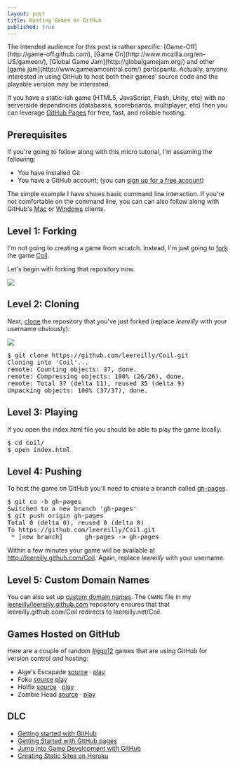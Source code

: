 ```yaml
---
layout: post
title: Hosting Games on GitHub
published: true
---
```


<div>
  The intended audience for this post is rather specific: [Game-Off](http://game-off.github.com), [Game On](http://www.mozilla.org/en-US/gameon/), [Global Game Jam](http://globalgamejam.org/) and other [game jam](http://www.gamejamcentral.com/) particpants. Actually, anyone interested in using GitHub to host both their games' source code and the playable version may be interested.
</div>

If you have a static-ish game (HTML5, JavaScript, Flash, Unity, etc) with no serverside dependncies (databases, scoreboards, multiplayer, etc) then you can leverage [GitHub Pages](http://pages.github.com/) for free, fast, and reliable hosting.

## Prerequisites

If you're going to follow along with this micro tutorial, I'm assuming the following:

* You have installed Git
* You have a GitHub account; (you can [sign up for a free account](https://github.com/signup/free))

The simple example I have shows basic command line interaction. If you're not comfortable on the command line, you can can also follow along with GitHub's [Mac](http://mac.github.com) or [Windows](http://windows.github.com) clients.

## Level 1: Forking

I'm not going to creating a game from scratch. Instead, I'm just going to [fork](https://help.github.com/articles/fork-a-repo) the game [Coil](https://github.com/hakimel/Coil).

Let's begin with forking that repository now.

![](http://i.imgur.com/aEYtR.png)

## Level 2: Cloning

Next,  [clone](https://help.github.com/articles/duplicating-a-repo) the repository that you've just forked (replace *leereilly* with your username obviously):

![](http://i.imgur.com/WvL9y.png)

<pre>
$ git clone https://github.com/leereilly/Coil.git
Cloning into 'Coil'...
remote: Counting objects: 37, done.
remote: Compressing objects: 100% (26/26), done.
remote: Total 37 (delta 11), reused 35 (delta 9)
Unpacking objects: 100% (37/37), done.
</pre>

## Level 3: Playing

If you open the index.html file you should be able to play the game locally.

<pre>
$ cd Coil/
$ open index.html
</pre>

## Level 4: Pushing

To host the game on GitHub you'll need to create a branch called [gh-pages](https://help.github.com/articles/creating-project-pages-manually).

<pre>
$ git co -b gh-pages
Switched to a new branch 'gh-pages'
$ git push origin gh-pages
Total 0 (delta 0), reused 0 (delta 0)
To https://github.com/leereilly/Coil.git
 * [new branch]      gh-pages -> gh-pages
</pre>

Within a few minutes your game will be available at http://leereilly.github.com/Coil. Again, replace *leereilly* with your username.

## Level 5: Custom Domain Names

You can also set up [custom domain names](https://help.github.com/articles/setting-up-a-custom-domain-with-pages). The `CNAME` file in my [leereilly/leereilly.github.com](https://github.com/leereilly/leereilly.github.com) repository ensures that that leereilly.github.com/Coil redirects to leereilly.net/Coil.

## Games Hosted on GitHub

Here are a couple of random  [#ggo12](https://twitter.com/search?q=%23ggo12&src=hash) games that are using GitHub for version control *and* hosting:

* Alge's Escapade [source](https://github.com/dave-and-mike) · [play](http://dave-and-mike.github.com/game-off-2012/)
* Foku [source](https://github.com/Eugeny/foku) [play](http://eugeny.github.com/foku/)
* Hotfix [source](https://github.com/sdrdis/hotfix) · [play](http://sdrdis.github.com/hotfix/)
* Zombie Head [source](https://github.com/condran/game-off-2012) · [play](http://paulcondran.com/game-off-2012/)

## DLC

* [Getting started with GitHub](https://help.github.com/)
* [Getting Started with GitHub pages](https://help.github.com/categories/20/articles)
* [Jump into Game Development with GitHub](http://leereilly.net/2012/05/01/game-development-on-github.html)
* [Creating Static Sites on Heroku](https://devcenter.heroku.com/articles/static-sites-ruby)
